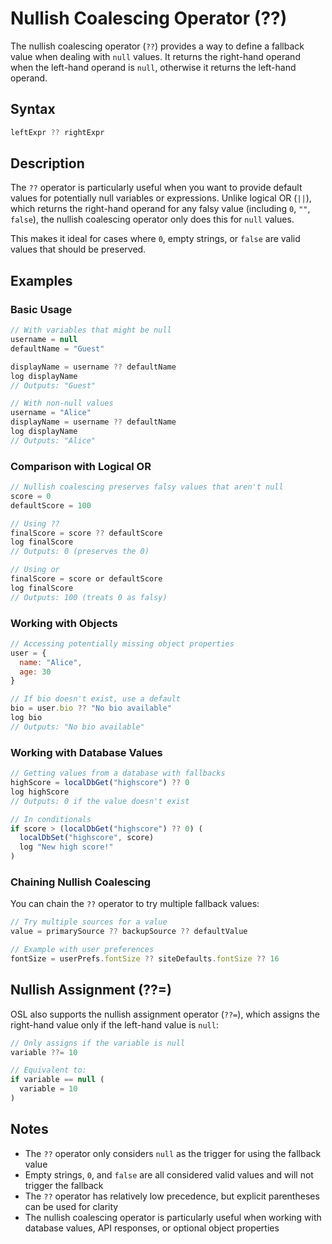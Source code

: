 # Nullish Coalescing Operator (??)

The nullish coalescing operator (`??`) provides a way to define a fallback value when dealing with `null` values. It returns the right-hand operand when the left-hand operand is `null`, otherwise it returns the left-hand operand.

## Syntax

```javascript
leftExpr ?? rightExpr
```

## Description

The `??` operator is particularly useful when you want to provide default values for potentially null variables or expressions. Unlike logical OR (`||`), which returns the right-hand operand for any falsy value (including `0`, `""`, `false`), the nullish coalescing operator only does this for `null` values.

This makes it ideal for cases where `0`, empty strings, or `false` are valid values that should be preserved.

## Examples

### Basic Usage

```javascript
// With variables that might be null
username = null
defaultName = "Guest"

displayName = username ?? defaultName
log displayName
// Outputs: "Guest"

// With non-null values
username = "Alice"
displayName = username ?? defaultName
log displayName
// Outputs: "Alice"
```

### Comparison with Logical OR

```javascript
// Nullish coalescing preserves falsy values that aren't null
score = 0
defaultScore = 100

// Using ??
finalScore = score ?? defaultScore
log finalScore
// Outputs: 0 (preserves the 0)

// Using or
finalScore = score or defaultScore
log finalScore
// Outputs: 100 (treats 0 as falsy)
```

### Working with Objects

```javascript
// Accessing potentially missing object properties
user = {
  name: "Alice",
  age: 30
}

// If bio doesn't exist, use a default
bio = user.bio ?? "No bio available"
log bio
// Outputs: "No bio available"
```

### Working with Database Values

```javascript
// Getting values from a database with fallbacks
highScore = localDbGet("highscore") ?? 0
log highScore
// Outputs: 0 if the value doesn't exist

// In conditionals
if score > (localDbGet("highscore") ?? 0) (
  localDbSet("highscore", score)
  log "New high score!"
)
```

### Chaining Nullish Coalescing

You can chain the `??` operator to try multiple fallback values:

```javascript
// Try multiple sources for a value
value = primarySource ?? backupSource ?? defaultValue

// Example with user preferences
fontSize = userPrefs.fontSize ?? siteDefaults.fontSize ?? 16
```

## Nullish Assignment (??=)

OSL also supports the nullish assignment operator (`??=`), which assigns the right-hand value only if the left-hand value is `null`:

```javascript
// Only assigns if the variable is null
variable ??= 10

// Equivalent to:
if variable == null (
  variable = 10
)
```

## Notes

- The `??` operator only considers `null` as the trigger for using the fallback value
- Empty strings, `0`, and `false` are all considered valid values and will not trigger the fallback
- The `??` operator has relatively low precedence, but explicit parentheses can be used for clarity
- The nullish coalescing operator is particularly useful when working with database values, API responses, or optional object properties 
